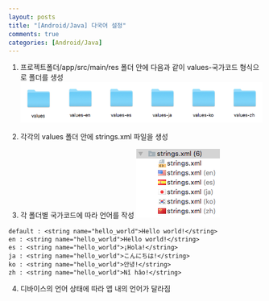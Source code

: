 ```yaml
---
layout: posts
title: "[Android/Java] 다국어 설정"
comments: true
categories: [Android/Java]
---
```


1) 프로젝트폴더/app/src/main/res 폴더 안에 다음과 같이 values-국가코드 형식으로 폴더를 생성
![img1](/img/2019-08-13-set-language-1.png)

2) 각각의 values 폴더 안에 strings.xml 파일을 생성

3) 각 폴더별 국가코드에 따라 언어를 작성
![img2](/img/2019-08-13-set-language-2.png)
```
default : <string name="hello_world">Hello world!</string>
en : <string name="hello_world">Hello world!</string>
es : <string name="hello_world">¡Hola!</string>
ja : <string name="hello_world">こんにちは!</string>
ko : <string name="hello_world">안녕!</string>
zh : <string name="hello_world">Nǐ hǎo!</string>
```

4) 디바이스의 언어 상태에 따라 앱 내의 언어가 달라짐